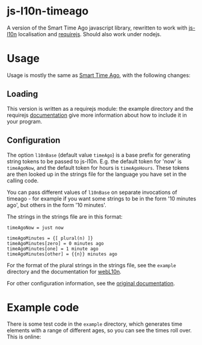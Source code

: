 js-l10n-timeago
===============

A version of the Smart Time Ago javascript library, rewritten to work with [js-l10n](https://github.com/highfellow/js-l10n) localisation and [requirejs](http://requirejs.org/). Should also work under nodejs.

Usage
=====

Usage is mostly the same as [Smart Time Ago](http://pragmaticly.github.com/smart-time-ago/), with the following changes:

Loading
-------

This version is written as a requirejs module: the example directory and the requirejs [documentation](http://requirejs.org/docs/api.html) give more information about how to include it in your program.

Configuration
-------------

The option `l10nBase` (default value `timeAgo`) is a base prefix for generating string tokens to be passed to js-l10n. E.g. the default token for 'now' is `timeAgoNow`, and the default token for hours is `timeAgoHours`. These tokens are then looked up in the strings file for the language you have set in the calling code.

You can pass different values of `l10nBase` on separate invocations of timeago - for example if you want some strings to be in the form '10 minutes ago', but others in the form '10 minutes'.

The strings in the strings file are in this format:

```
timeAgoNow = just now

timeAgoMinutes = {[ plural(n) ]}
timeAgoMinutes[zero] = 0 minutes ago
timeAgoMinutes[one] = 1 minute ago
timeAgoMinutes[other] = {{n}} minutes ago
```

For the format of the plural strings in the strings file, see the `example` directory and the documentation for [webL10n](https://github.com/fabi1cazenave/webL10n).

For other configuration information, see the [original documentation](http://pragmaticly.github.com/smart-time-ago/).

Example code
============

There is some test code in the `example` directory, which generates time elements with a range of different ages, so you can see the times roll over. This is online: 
